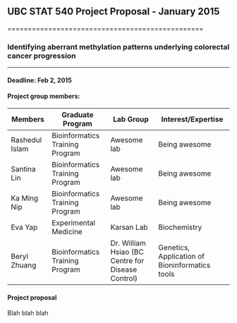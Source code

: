 ## UBC STAT 540 Project Proposal - January 2015
================================================
### Identifying aberrant methylation patterns underlying colorectal cancer progression
----------------
#### Deadline: Feb 2, 2015

#### Project group members:

Members	| Graduate Program |	Lab Group | Interest/Expertise |
------------- | -------------|------------- |------------- |
Rashedul Islam	|Bioinformatics Training Program| Awesome lab | Being awesome |
Santina Lin  |Bioinformatics Training Program| Awesome lab | Being awesome |
Ka Ming Nip	|Bioinformatics Training Program| Awesome lab | Being awesome |
Eva Yap	|Experimental Medicine|	Karsan Lab | Biochemistry |
Beryl Zhuang	|Bioinformatics Training Program| Dr. William Hsiao (BC Centre for Disease Control) | Genetics, Application of Bioninformatics tools |

#### Project proposal
Blah blah blah
